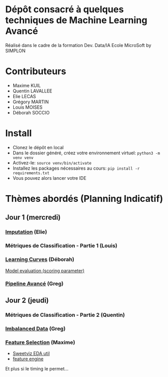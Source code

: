 # Dépôt consacré à quelques techniques de Machine Learning Avancé

Réalisé dans le cadre de la formation Dev. Data/IA Ecole MicroSoft by SIMPLON

# Contributeurs
- Maxime KUIL
- Quentin LAVALLEE
- Elie LECAS
- Grégory MARTIN
- Louis MOISES
- Déborah SOCCIO

# Install
- Clonez le dépôt en local
- Dans le dossier généré, créez votre environnement virtuel: `python3 -m venv venv`
- Activez-le: `source venv/bin/activate`
- Installez les packages nécessaires au cours: `pip install -r requirements.txt`
- Vous pouvez alors lancer votre IDE

# Thèmes abordés (Planning Indicatif)
## Jour 1 (mercredi)
### [**Imputation**](https://www.canva.com/design/DAF7Tfe6kZs/e9bHkcbge0YfvNZfOUUNaQ/edit?utm_content=DAF7Tfe6kZs&utm_campaign=designshare&utm_medium=link2&utm_source=sharebutton) (Elie)


### Métriques de Classification - Partie 1 (Louis)


### [**Learning Curves**](https://www.canva.com/design/DAF7AdaVfKc/5dQ_jG-qVkzwuEavpmnJ7Q/view?utm_content=DAF7AdaVfKc&utm_campaign=designshare&utm_medium=link&utm_source=publishsharelink&mode=preview) (Déborah)
[Model evaluation (scoring parameter)](https://scikit-learn.org/stable/modules/model_evaluation.html#the-scoring-parameter-defining-model-evaluation-rules)


### [**Pipeline Avancé**](https://docs.google.com/presentation/d/19P2F18XuqRvt8_Mr8IIOwhqQDVDB2zFs29CPkmZnaRc/edit#slide=id.g2b33327429b_0_11) (Greg)


## Jour 2 (jeudi)
### Métriques de Classification - Partie 2 (Quentin)


### [**Imbalanced Data**](https://docs.google.com/presentation/d/1ZV5sT8Aw4oeij15ICI1CXhvdBLSrcS8Vee9ZoXOhd4g/edit#slide=id.g2b3718b07d6_0_5) (Greg)


### [Feature Selection](https://github.com/ElieLECAS/ML_avance/tree/main/feature_selection) (Maxime)

- [Sweetviz EDA util](https://github.com/fbdesignpro/sweetviz)
- [feature engine](https://feature-engine.trainindata.com/en/latest/)


Et plus si le timing le permet...
